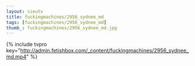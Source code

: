 ```yaml
--- 
layout: sieutv
title: fuckingmachines/2956_sydnee_md
tags: [fuckingmachines/2956_sydnee_md]
thumb_: fuckingmachines/2956_sydnee_md.jpg
---
```

{% include tvpro key="http://admin.fetishbox.com/_content/fuckingmachines/2956_sydnee_md.mp4" %} 
